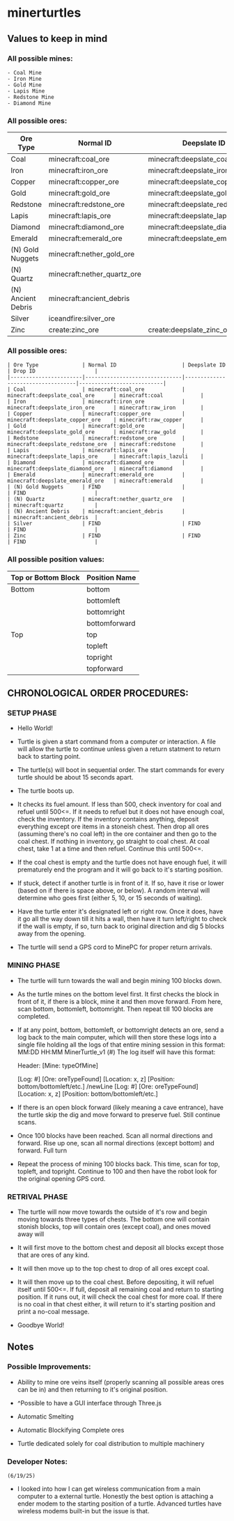 # minerturtles

## Values to keep in mind

### All possible mines:
    - Coal Mine
    - Iron Mine
    - Gold Mine
    - Lapis Mine
    - Redstone Mine
    - Diamond Mine

### All possible ores:

| Ore Type              | Normal ID                     | Deepslate ID                      | Drop ID                   |
|-----------------------|-------------------------------|-----------------------------------|---------------------------|
| Coal                  | minecraft:coal_ore            | minecraft:deepslate_coal_ore      | minecraft:coal            |
| Iron                  | minecraft:iron_ore            | minecraft:deepslate_iron_ore      | minecraft:raw_iron        |
| Copper                | minecraft:copper_ore          | minecraft:deepslate_copper_ore    | minecraft:raw_copper      |
| Gold                  | minecraft:gold_ore            | minecraft:deepslate_gold_ore      | minecraft:raw_gold        |
| Redstone              | minecraft:redstone_ore        | minecraft:deepslate_redstone_ore  | minecraft:redstone        |
| Lapis                 | minecraft:lapis_ore           | minecraft:deepslate_lapis_ore     | minecraft:lapis_lazuli    |
| Diamond               | minecraft:diamond_ore         | minecraft:deepslate_diamond_ore   | minecraft:diamond         |
| Emerald               | minecraft:emerald_ore         | minecraft:deepslate_emerald_ore   | minecraft:emerald         |
| (N) Gold Nuggets      | minecraft:nether_gold_ore     |                                   | minecraft:gold_nugget     |
| (N) Quartz            | minecraft:nether_quartz_ore   |                                   | minecraft:quartz          |
| (N) Ancient Debris    | minecraft:ancient_debris      |                                   | minecraft:ancient_debris  |
| Silver                | iceandfire:silver_ore         |                                   | iceandfire:silver_ore     |
| Zinc                  | create:zinc_ore               | create:deepslate_zinc_ore         | create:raw_zinc           |
### All possible ores:
    | Ore Type              | Normal ID                     | Deepslate ID                      | Drop ID                   |
    |-----------------------|-------------------------------|-----------------------------------|---------------------------|
    | Coal                  | minecraft:coal_ore            | minecraft:deepslate_coal_ore      | minecraft:coal            |
    | Iron                  | minecraft:iron_ore            | minecraft:deepslate_iron_ore      | minecraft:raw_iron        |
    | Copper                | minecraft:copper_ore          | minecraft:deepslate_copper_ore    | minecraft:raw_copper      |
    | Gold                  | minecraft:gold_ore            | minecraft:deepslate_gold_ore      | minecraft:raw_gold        |
    | Redstone              | minecraft:redstone_ore        | minecraft:deepslate_redstone_ore  | minecraft:redstone        |
    | Lapis                 | minecraft:lapis_ore           | minecraft:deepslate_lapis_ore     | minecraft:lapis_lazuli    |
    | Diamond               | minecraft:diamond_ore         | minecraft:deepslate_diamond_ore   | minecraft:diamond         |
    | Emerald               | minecraft:emerald_ore         | minecraft:deepslate_emerald_ore   | minecraft:emerald         |
    | (N) Gold Nuggets      | FIND                          |                                   | FIND                      |
    | (N) Quartz            | minecraft:nether_quartz_ore   |                                   | minecraft:quartz          |
    | (N) Ancient Debris    | minecraft:ancient_debris      |                                   | minecraft:ancient_debris  |
    | Silver                | FIND                          | FIND                              | FIND                      |
    | Zinc                  | FIND                          | FIND                              | FIND                      |


### All possible position values:
| Top or Bottom Block   | Position Name     |
|-----------------------|-------------------|
| Bottom                | bottom            |
|                       | bottomleft        |
|                       | bottomright       |
|                       | bottomforward     |
| Top                   | top               |
|                       | topleft           |
|                       | topright          |
|                       | topforward        |
    

## CHRONOLOGICAL ORDER PROCEDURES:
### SETUP PHASE
-   Hello World!

-   Turtle is given a start command from a computer or interaction. A file will
    allow the turtle to continue unless given a return statment to return back
    to starting point.

-   The turtle(s) will boot in sequential order. The start commands for every
    turtle should be about 15 seconds apart.

-   The turtle boots up.

-   It checks its fuel amount.
    If less than 500, check inventory for coal and refuel until 500<=. If it
    needs to refuel but it does not have enough coal, check the inventory.
    If the inventory contains anything, deposit everything except ore items in
    a stoneish chest. Then drop all ores (assuming there's no coal left) in the
    ore container and then go to the coal chest.
    If nothing in inventory, go straight to coal chest. At coal chest, take 1
    at a time and then refuel. Continue this until 500<=.
    
-   If the coal chest is empty and the turtle does not have enough fuel, it will
    prematurely end the program and it will go back to it's starting position.
    
-   If stuck, detect if another turtle is in front of it. If so, have it rise or 
    lower (based on if there is space above, or below). A random interval will
    determine who goes first (either 5, 10, or 15 seconds of waiting).

-   Have the turtle enter it's designated left or right row. Once it does, have it
    go all the way down till it hits a wall, then have it turn left/right to
    check if the wall is empty, if so, turn back to original direction and dig
    5 blocks away from the opening.

-   The turtle will send a GPS cord to MinePC for proper return arrivals.

### MINING PHASE
-   The turtle will turn towards the wall and begin mining 100 blocks down.

-   As the turtle mines on the bottom level first. It first checks the block in
    front of it, if there is a block, mine it and then move forward.
    From here, scan bottom, bottomleft, bottomright. Then repeat till 100 blocks
    are completed.

-   If at any point, bottom, bottomleft, or bottomright detects an ore, send a 
    log back to the main computer, which will then store these logs into a single
    file holding all the logs of that entire mining session in this format:
    MM:DD HH:MM MinerTurtle_v1 (#)
    The log itself will have this format:

    Header: [Mine: typeOfMine]

    [Log: #]
    [Ore: oreTypeFound]
    [Location: x, z]
    [Position: bottom/bottomleft/etc.]
    /newLine
    [Log: #]
    [Ore: oreTypeFound]
    [Location: x, z]
    [Position: bottom/bottomleft/etc.]

*   If there is an open block forward (likely meaning a cave entrance), have the
    turtle skip the dig and move forward to preserve fuel. Still continue scans.

-   Once 100 blocks have been reached. Scan all normal directions and forward.
    Rise up one, scan all normal directions (except bottom) and forward. Full turn

-   Repeat the process of mining 100 blocks back. This time, scan for top,
    topleft, and topright. Continue to 100 and then have the robot look for the
    original opening GPS cord.

### RETRIVAL PHASE
-   The turtle will now move towards the outside of it's row and begin moving
    towards three types of chests. The bottom one will contain stonish blocks, 
    top will contain ores (except coal), and ones moved away will

-   It will first move to the bottom chest and deposit all blocks except those
    that are ores of any kind.

-   It will then move up to the top chest to drop of all ores except coal.

-   It will then move up to the coal chest. Before depositing, it will refuel
    itself until 500<=. If full, deposit all remaining coal and return to starting
    position. If it runs out, it will check the coal chest for more coal. If 
    there is no coal in that chest either, it will return to it's starting 
    position and print a no-coal message. 

-   Goodbye World!

## Notes

### Possible Improvements:

-   Ability to mine ore veins itself (properly scanning all possible areas ores
    can be in) and then returning to it's original position.
-   ^Possible to have a GUI interface through Three.js

-   Automatic Smelting

-   Automatic Blockifying Complete ores

-   Turtle dedicated solely for coal distribution to multiple machinery

### Developer Notes:

    (6/19/25)
-   I looked into how I can get wireless communication from a main computer to a external turtle. Honestly the best
    option is attaching a ender modem to the starting position of a turtle. Advanced turtles have wireless modems
    built-in but the issue is that.